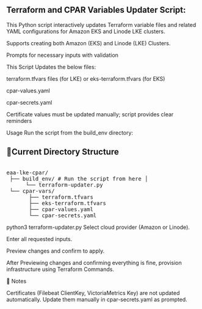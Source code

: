 ## Terraform and CPAR Variables Updater Script:

This Python script interactively updates Terraform variable files and related YAML configurations for Amazon EKS and Linode LKE clusters.

Supports creating both Amazon (EKS) and Linode (LKE) Clusters.

Prompts for necessary inputs with validation

This Script Updates the below files:

terraform.tfvars files (for LKE) or eks-terraform.tfvars (for EKS)

cpar-values.yaml

cpar-secrets.yaml


Certificate values must be updated manually; script provides clear reminders


Usage
Run the script from the build_env directory:

## 📂Current Directory Structure

<pre> 
eaa-lke-cpar/ 
 ├── build_env/ # Run the script from here │
      └── terraform-updater.py 
 └── cpar-vars/ 
       ├── terraform.tfvars 
       ├── eks-terraform.tfvars 
       ├── cpar-values.yaml 
       └── cpar-secrets.yaml  </pre>


python3 terraform-updater.py
Select cloud provider (Amazon or Linode).

Enter all requested inputs.

Preview changes and confirm to apply.


After Previewing changes and confirming everything is fine, provision infrastructure using Terraform Commands.


📝 Notes

Certificates (Filebeat ClientKey, VictoriaMetrics Key) are not updated automatically. Update them manually in cpar-secrets.yaml as prompted.

